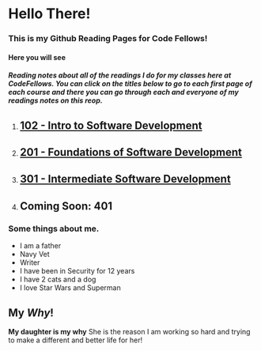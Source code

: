 # Hello There! 

### This is my Github Reading Pages for Code Fellows! 

#### Here you will see

##### Reading notes about all of the readings I do for my classes here at CodeFellows. You can click on the titles below to go to each first page of each course and there you can go through each and everyone of my readings notes on this reop. 



1. ## [102 - Intro to Software Development](class-03.md)
1. ## [201 - Foundations of Software Development](class.03.md) 
1. ## [301 - Intermediate Software Development](class301.1.md)
1. ## Coming Soon: 401 

 

### Some things about me. 
* I am a father 
* Navy Vet 
* Writer 
* I have been in Security for 12 years 
* I have 2 cats and a dog
* I love Star Wars and Superman

## My *Why*! 
**My daughter is my why** She is the reason I am working so hard and trying to make a different and better life for her! 
